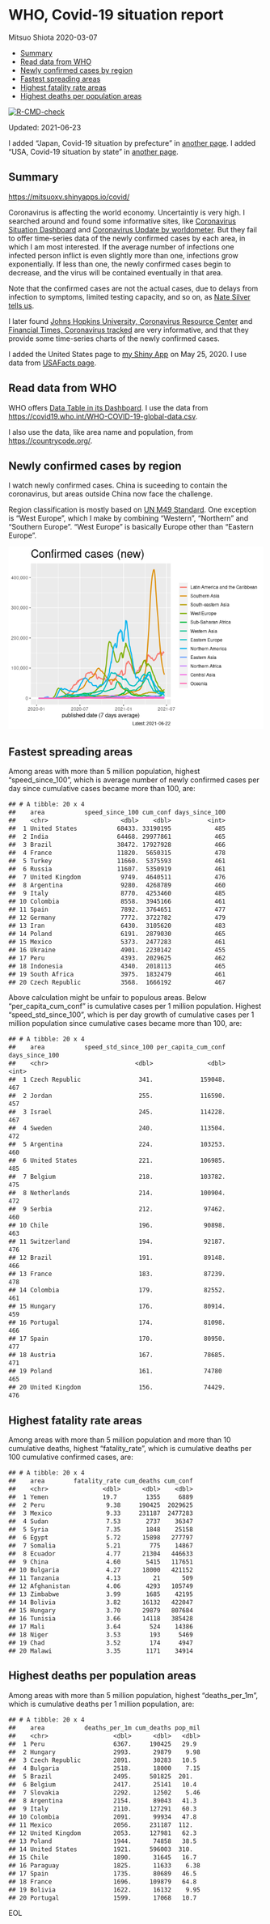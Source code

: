 WHO, Covid-19 situation report
================
Mitsuo Shiota
2020-03-07

-   [Summary](#summary)
-   [Read data from WHO](#read-data-from-who)
-   [Newly confirmed cases by region](#newly-confirmed-cases-by-region)
-   [Fastest spreading areas](#fastest-spreading-areas)
-   [Highest fatality rate areas](#highest-fatality-rate-areas)
-   [Highest deaths per population
    areas](#highest-deaths-per-population-areas)

<!-- badges: start -->

[![R-CMD-check](https://github.com/mitsuoxv/covid/workflows/R-CMD-check/badge.svg)](https://github.com/mitsuoxv/covid/actions)
<!-- badges: end -->

Updated: 2021-06-23

I added “Japan, Covid-19 situation by prefecture” in [another
page](Japan.md). I added “USA, Covid-19 situation by state” in [another
page](USA.md).

## Summary

<https://mitsuoxv.shinyapps.io/covid/>

Coronavirus is affecting the world economy. Uncertaintiy is very high. I
searched around and found some informative sites, like [Coronavirus
Situation
Dashboard](https://who.maps.arcgis.com/apps/opsdashboard/index.html#/c88e37cfc43b4ed3baf977d77e4a0667)
and [Coronavirus Update by
worldometer](https://www.worldometers.info/coronavirus/). But they fail
to offer time-series data of the newly confirmed cases by each area, in
which I am most interested. If the average number of infections one
infected person inflict is even slightly more than one, infections grow
exponentially. If less than one, the newly confirmed cases begin to
decrease, and the virus will be contained eventually in that area.

Note that the confirmed cases are not the actual cases, due to delays
from infection to symptoms, limited testing capacity, and so on, as
[Nate Silver tells
us](https://fivethirtyeight.com/features/coronavirus-case-counts-are-meaningless/).

I later found [Johns Hopkins University, Coronavirus Resource
Center](https://coronavirus.jhu.edu/) and [Financial Times, Coronavirus
tracked](https://www.ft.com/content/a26fbf7e-48f8-11ea-aeb3-955839e06441)
are very informative, and that they provide some time-series charts of
the newly confirmed cases.

I added the United States page to [my Shiny
App](https://mitsuoxv.shinyapps.io/covid/) on May 25, 2020. I use data
from [USAFacts
page](https://usafacts.org/visualizations/coronavirus-covid-19-spread-map/).

## Read data from WHO

WHO offers [Data Table in its Dashboard](https://covid19.who.int/table).
I use the data from
<https://covid19.who.int/WHO-COVID-19-global-data.csv>.

I also use the data, like area name and population, from
<https://countrycode.org/>.

## Newly confirmed cases by region

I watch newly confirmed cases. China is suceeding to contain the
coronavirus, but areas outside China now face the challenge.

Region classification is mostly based on [UN M49
Standard](https://unstats.un.org/unsd/methodology/m49/). One exception
is “West Europe”, which I make by combining “Western”, “Northern” and
“Southern Europe”. “West Europe” is basically Europe other than “Eastern
Europe”.

![](README_files/figure-gfm/chart-1.png)<!-- -->

## Fastest spreading areas

Among areas with more than 5 million population, highest
“speed\_since\_100”, which is average number of newly confirmed cases
per day since cumulative cases became more than 100, are:

    ## # A tibble: 20 x 4
    ##    area           speed_since_100 cum_conf days_since_100
    ##    <chr>                    <dbl>    <dbl>          <int>
    ##  1 United States           68433. 33190195            485
    ##  2 India                   64468. 29977861            465
    ##  3 Brazil                  38472. 17927928            466
    ##  4 France                  11820.  5650315            478
    ##  5 Turkey                  11660.  5375593            461
    ##  6 Russia                  11607.  5350919            461
    ##  7 United Kingdom           9749.  4640511            476
    ##  8 Argentina                9280.  4268789            460
    ##  9 Italy                    8770.  4253460            485
    ## 10 Colombia                 8558.  3945166            461
    ## 11 Spain                    7892.  3764651            477
    ## 12 Germany                  7772.  3722782            479
    ## 13 Iran                     6430.  3105620            483
    ## 14 Poland                   6191.  2879030            465
    ## 15 Mexico                   5373.  2477283            461
    ## 16 Ukraine                  4901.  2230142            455
    ## 17 Peru                     4393.  2029625            462
    ## 18 Indonesia                4340.  2018113            465
    ## 19 South Africa             3975.  1832479            461
    ## 20 Czech Republic           3568.  1666192            467

Above calculation might be unfair to populous areas. Below
“per\_capita\_cum\_conf” is cumulative cases per 1 million population.
Highest “speed\_std\_since\_100”, which is per day growth of cumulative
cases per 1 million population since cumulative cases became more than
100, are:

    ## # A tibble: 20 x 4
    ##    area           speed_std_since_100 per_capita_cum_conf days_since_100
    ##    <chr>                        <dbl>               <dbl>          <int>
    ##  1 Czech Republic                341.             159048.            467
    ##  2 Jordan                        255.             116590.            457
    ##  3 Israel                        245.             114228.            467
    ##  4 Sweden                        240.             113504.            472
    ##  5 Argentina                     224.             103253.            460
    ##  6 United States                 221.             106985.            485
    ##  7 Belgium                       218.             103782.            475
    ##  8 Netherlands                   214.             100904.            472
    ##  9 Serbia                        212.              97462.            460
    ## 10 Chile                         196.              90898.            463
    ## 11 Switzerland                   194.              92187.            476
    ## 12 Brazil                        191.              89148.            466
    ## 13 France                        183.              87239.            478
    ## 14 Colombia                      179.              82552.            461
    ## 15 Hungary                       176.              80914.            459
    ## 16 Portugal                      174.              81098.            466
    ## 17 Spain                         170.              80950.            477
    ## 18 Austria                       167.              78685.            471
    ## 19 Poland                        161.              74780             465
    ## 20 United Kingdom                156.              74429.            476

## Highest fatality rate areas

Among areas with more than 5 million population and more than 10
cumulative deaths, highest “fatality\_rate”, which is cumulative deaths
per 100 cumulative confirmed cases, are:

    ## # A tibble: 20 x 4
    ##    area        fatality_rate cum_deaths cum_conf
    ##    <chr>               <dbl>      <dbl>    <dbl>
    ##  1 Yemen               19.7        1355     6889
    ##  2 Peru                 9.38     190425  2029625
    ##  3 Mexico               9.33     231187  2477283
    ##  4 Sudan                7.53       2737    36347
    ##  5 Syria                7.35       1848    25158
    ##  6 Egypt                5.72      15898   277797
    ##  7 Somalia              5.21        775    14867
    ##  8 Ecuador              4.77      21304   446633
    ##  9 China                4.60       5415   117651
    ## 10 Bulgaria             4.27      18000   421152
    ## 11 Tanzania             4.13         21      509
    ## 12 Afghanistan          4.06       4293   105749
    ## 13 Zimbabwe             3.99       1685    42195
    ## 14 Bolivia              3.82      16132   422047
    ## 15 Hungary              3.70      29879   807684
    ## 16 Tunisia              3.66      14118   385428
    ## 17 Mali                 3.64        524    14386
    ## 18 Niger                3.53        193     5469
    ## 19 Chad                 3.52        174     4947
    ## 20 Malawi               3.35       1171    34914

## Highest deaths per population areas

Among areas with more than 5 million population, highest
“deaths\_per\_1m”, which is cumulative deaths per 1 million population,
are:

    ## # A tibble: 20 x 4
    ##    area           deaths_per_1m cum_deaths pop_mil
    ##    <chr>                  <dbl>      <dbl>   <dbl>
    ##  1 Peru                   6367.     190425   29.9 
    ##  2 Hungary                2993.      29879    9.98
    ##  3 Czech Republic         2891.      30283   10.5 
    ##  4 Bulgaria               2518.      18000    7.15
    ##  5 Brazil                 2495.     501825  201.  
    ##  6 Belgium                2417.      25141   10.4 
    ##  7 Slovakia               2292.      12502    5.46
    ##  8 Argentina              2154.      89043   41.3 
    ##  9 Italy                  2110.     127291   60.3 
    ## 10 Colombia               2091.      99934   47.8 
    ## 11 Mexico                 2056.     231187  112.  
    ## 12 United Kingdom         2053.     127981   62.3 
    ## 13 Poland                 1944.      74858   38.5 
    ## 14 United States          1921.     596003  310.  
    ## 15 Chile                  1890.      31645   16.7 
    ## 16 Paraguay               1825.      11633    6.38
    ## 17 Spain                  1735.      80689   46.5 
    ## 18 France                 1696.     109879   64.8 
    ## 19 Bolivia                1622.      16132    9.95
    ## 20 Portugal               1599.      17068   10.7

EOL
